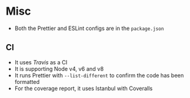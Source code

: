 # Misc

- Both the Prettier and ESLint configs are in the `package.json`

## CI

- It uses _Travis_ as a CI
- It is supporting Node v4, v6 and v8
- It runs Prettier with `--list-different` to confirm the code has been formatted
- For the coverage report, it uses Istanbul with Coveralls
